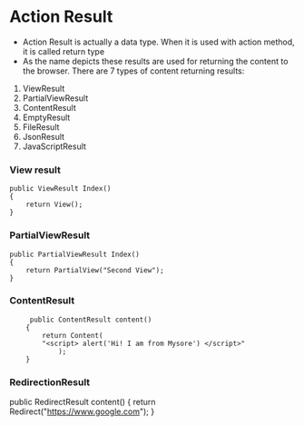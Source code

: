 # Action Result

* Action Result is actually a data type. When it is used with action method, it is called return type
* As the name depicts these results are used for returning the content to the browser. There are 7 types of content returning results:

1. ViewResult 
2. PartialViewResult 
3. ContentResult 
4. EmptyResult 
5. FileResult 
6. JsonResult 
7. JavaScriptResult

### View result 
    public ViewResult Index()  
    {  
        return View();  
    }  
    
### PartialViewResult
    public PartialViewResult Index()  
    {  
        return PartialView("Second View");  
    }  
    
   ### ContentResult 
   
         public ContentResult content()
        {
            return Content(
            "<script> alert('Hi! I am from Mysore') </script>"
                );
        }
        
   ### RedirectionResult
   
   public RedirectResult content()
        {
            return Redirect("https://www.google.com");
        }


    
